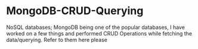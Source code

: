 # MongoDB-CRUD-Querying
NoSQL databases; MongoDB being one of the popular databases, I have worked on a few things and performed CRUD Operations while fetching the data/querying. Refer to them here please
